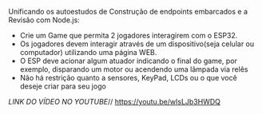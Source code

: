 Unificando os autoestudos de Construção de endpoints embarcados e a Revisão com Node.js:

- Crie um Game que permita 2 jogadores interagirem com o ESP32. 
- Os jogadores devem interagir através de um dispositivo(seja celular ou computador) utilizando uma página WEB. 
- O ESP deve acionar algum atuador indicando o final do game, por exemplo, disparando um motor ou acendendo uma lâmpada via relês
- Não há restrição quanto a sensores, KeyPad, LCDs ou o que você deseje criar para seu jogo


*LINK DO VÍDEO NO YOUTUBE*//
https://youtu.be/wIsLJb3HWDQ